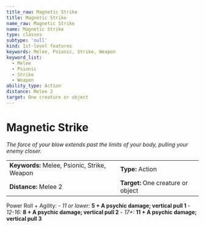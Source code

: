```yaml
---
title_raw: Magnetic Strike
title: Magnetic Strike
name_raw: Magnetic Strike
name: Magnetic Strike
type: classes
subtype: 'null'
kind: 1st-level features
keywords: Melee, Psionic, Strike, Weapon
keyword_list:
  - Melee
  - Psionic
  - Strike
  - Weapon
ability_type: Action
distance: Melee 2
target: One creature or object
---
```


# Magnetic Strike

*The force of your blow extends past the limits of your body, pulling your enemy closer.*

|                                              |                                    |
| :------------------------------------------- | :--------------------------------- |
| **Keywords:** Melee, Psionic, Strike, Weapon | **Type:** Action                   |
| **Distance:** Melee 2                        | **Target:** One creature or object |

Power Roll + Agility: - *11 or lower:* **5 + A psychic damage; vertical pull 1** - *12-16:* **8 + A psychic damage; vertical pull 2** - *17+:* **11 + A psychic damage; vertical pull 3**
